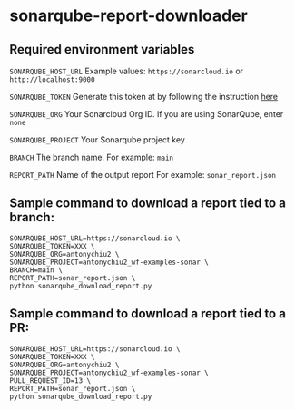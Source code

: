 ﻿# sonarqube-report-downloader

## Required environment variables

`SONARQUBE_HOST_URL`
Example values: `https://sonarcloud.io` or `http://localhost:9000`

`SONARQUBE_TOKEN`
Generate this token at by following the instruction [here](https://docs.sonarsource.com/sonarqube/9.8/user-guide/user-account/generating-and-using-tokens/#generating-a-token)

`SONARQUBE_ORG`
Your Sonarcloud Org ID. If you are using SonarQube, enter `none`

`SONARQUBE_PROJECT`
Your Sonarqube project key

`BRANCH`
The branch name. 
For example: `main`

`REPORT_PATH`
Name of the output report
For example: `sonar_report.json`


## Sample command to download a report tied to a branch:
```
SONARQUBE_HOST_URL=https://sonarcloud.io \
SONARQUBE_TOKEN=XXX \
SONARQUBE_ORG=antonychiu2 \
SONARQUBE_PROJECT=antonychiu2_wf-examples-sonar \
BRANCH=main \
REPORT_PATH=sonar_report.json \
python sonarqube_download_report.py
```

## Sample command to download a report tied to a PR:
```
SONARQUBE_HOST_URL=https://sonarcloud.io \
SONARQUBE_TOKEN=XXX \
SONARQUBE_ORG=antonychiu2 \
SONARQUBE_PROJECT=antonychiu2_wf-examples-sonar \
PULL_REQUEST_ID=13 \
REPORT_PATH=sonar_report.json \
python sonarqube_download_report.py
```
